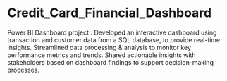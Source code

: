 # Credit_Card_Financial_Dashboard
Power BI Dashboard
project :
Developed an interactive dashboard using transaction and customer data from a SQL database, to provide real-time insights. Streamlined data processing & analysis to monitor key performance metrics and trends. Shared actionable insights with stakeholders based on dashboard findings to support decision-making processes.

